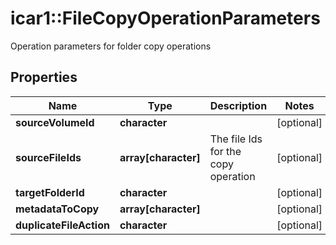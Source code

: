 # icar1::FileCopyOperationParameters

Operation parameters for folder copy operations

## Properties
Name | Type | Description | Notes
------------ | ------------- | ------------- | -------------
**sourceVolumeId** | **character** |  | [optional] 
**sourceFileIds** | **array[character]** | The file Ids for the copy operation | [optional] 
**targetFolderId** | **character** |  | [optional] 
**metadataToCopy** | **array[character]** |  | [optional] 
**duplicateFileAction** | **character** |  | [optional] 


